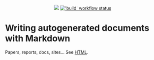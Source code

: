 <p align="center">
  <a title="Site" href="https://dbhi.github.io/mdpaper"><img src="https://img.shields.io/website.svg?label=dbhi.github.io%2Fmdpaper&longCache=true&style=flat-square&url=http%3A%2F%2Fdbhi.github.io%2Fmdpaper%2Findex.html"></a><!--
  -->
  <a title="'build' workflow status" href="https://github.com/dbhi/mdpaper/actions?query=workflow%3Abuild"><img alt="'build' workflow status" src="https://img.shields.io/github/workflow/status/dbhi/mdpaper/build?longCache=true&style=flat-square&label=build&logo=github"></a>
</p>

# Writing autogenerated documents with Markdown

Papers, reports, docs, sites... See [HTML](https://dbhi.github.io/mdpaper).
